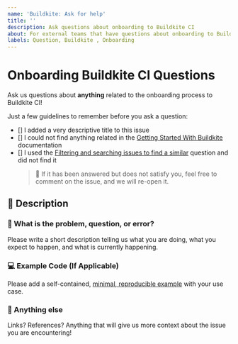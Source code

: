 ```yaml
---
name: 'Buildkite: Ask for help'
title: ''
description: Ask questions about onboarding to Buildkite CI 
about: For external teams that have questions about onboarding to Buildkite CI
labels: Question, Buildkite , Onboarding
---
```


# Onboarding Buildkite CI Questions

Ask us questions about **anything** related to the onboarding process to
Buildkite CI!

Just a few guidelines to remember before you ask a question:

- [] I added a very descriptive title to this issue
- [] I could not find anything related in the [Getting Started With Buildkite]
     documentation
- [] I used the [Filtering and searching issues to find a similar] question and
     did not find it
    > 🔔 If it has been answered but does not satisfy you, feel free to comment on
    > the issue, and we will re-open it.

## 📝 Description

### 🤔 What is the problem, question, or error?

Please write a short description telling us what you are doing, what you expect
to happen, and what is currently happening.

### 💻 Example Code (If Applicable)

Please add a self-contained, [minimal, reproducible example] with your use case.

### 🔎 Anything else

Links? References? Anything that will give us more context about the issue you
are encountering!

[Getting Started With Buildkite]: https://docs.elastic.dev/ci/getting-started-with-buildkite-at-elastic
[minimal, reproducible example]: https://stackoverflow.com/help/minimal-reproducible-example
[Filtering and searching issues to find a similar]: https://github.com/elastic/ci/issues?q=label%3ABuildkite+label%3AOnboarding+label%3AQuestion+